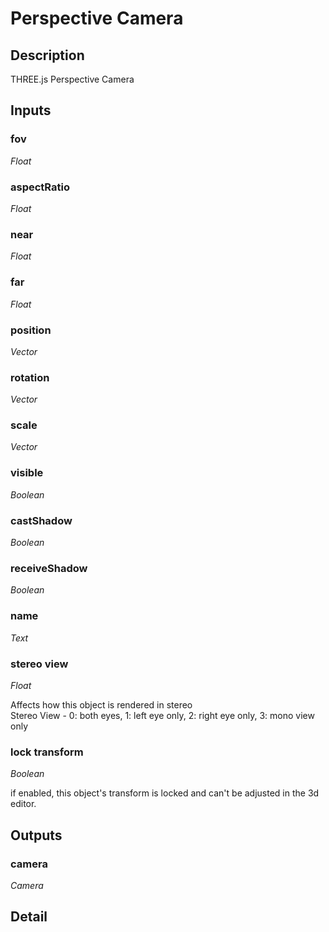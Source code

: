 # Perspective Camera

## Description
THREE.js Perspective Camera

## Inputs
### fov

*Float*



### aspectRatio

*Float*



### near

*Float*



### far

*Float*



### position

*Vector*



### rotation

*Vector*



### scale

*Vector*



### visible

*Boolean*



### castShadow

*Boolean*



### receiveShadow

*Boolean*



### name

*Text*



### stereo view

*Float*

Affects how this object is rendered in stereo  
Stereo View - 0: both eyes, 1: left eye only, 2: right eye only, 3: mono view only

### lock transform

*Boolean*

if enabled, this object's transform is locked and can't be adjusted in the 3d editor.

## Outputs
### camera

*Camera*



## Detail

